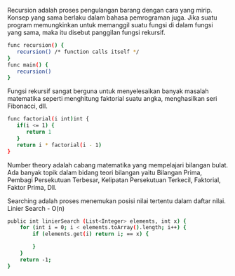 Recursion adalah proses pengulangan barang dengan cara yang mirip. Konsep yang sama berlaku dalam bahasa pemrograman juga. Jika suatu program memungkinkan untuk memanggil suatu fungsi di dalam fungsi yang sama, maka itu disebut panggilan fungsi rekursif.

```sh
func recursion() {
   recursion() /* function calls itself */
}
func main() {
   recursion()
}
```

Fungsi rekursif sangat berguna untuk menyelesaikan banyak masalah matematika seperti menghitung faktorial suatu angka, menghasilkan seri Fibonacci, dll.

```sh
func factorial(i int)int {
   if(i <= 1) {
      return 1
   }
   return i * factorial(i - 1)
}
```

Number theory adalah cabang matematika yang mempelajari bilangan bulat. Ada banyak topik dalam bidang teori bilangan yaitu Bilangan Prima, Pembagi Persekutuan Terbesar, Kelipatan Persekutuan Terkecil, Faktorial, Faktor Prima, Dll.

Searching adalah proses menemukan posisi nilai tertentu dalam daftar nilai.
Linier Search - O(n)

```sh
public int linierSearch (List<Integer> elements, int x) { 
    for (int i = 0; i < elements.toArray().length; i++) {
        if (elements.get(i) return i; == x) {

        }
    }
    return -1;
}
```
